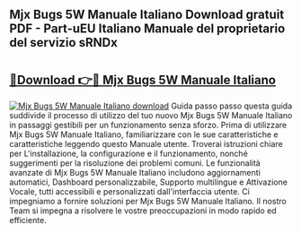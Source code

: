 ## Mjx Bugs 5W Manuale Italiano Download gratuit PDF - Part-uEU Italiano Manuale del proprietario del servizio sRNDx

# <h2><a href="http://dfd4qi.blite.top/?on=Mjx+Bugs+5W+Manuale+Italiano">🔗Download 👉🔴 Mjx Bugs 5W Manuale Italiano</a></h2>

[![Mjx Bugs 5W Manuale Italiano download](https://i.imgur.com/lujVjoI.png)](http://dfd4qi.blite.top/?on=Mjx+Bugs+5W+Manuale+Italiano)
Guida passo passo questa guida suddivide il processo di utilizzo del tuo nuovo Mjx Bugs 5W Manuale Italiano in passaggi gestibili per un funzionamento senza sforzo. Prima di utilizzare Mjx Bugs 5W Manuale Italiano, familiarizzare con le sue caratteristiche e caratteristiche leggendo questo Manuale utente. Troverai istruzioni chiare per L'installazione, la configurazione e il funzionamento, nonché suggerimenti per la risoluzione dei problemi comuni. Le funzionalità avanzate di Mjx Bugs 5W Manuale Italiano includono aggiornamenti automatici, Dashboard personalizzabile, Supporto multilingue e Attivazione Vocale, tutti accessibili e personalizzati dall'interfaccia utente. Ci impegniamo a fornire soluzioni per Mjx Bugs 5W Manuale Italiano. Il nostro Team si impegna a risolvere le vostre preoccupazioni in modo rapido ed efficiente.
